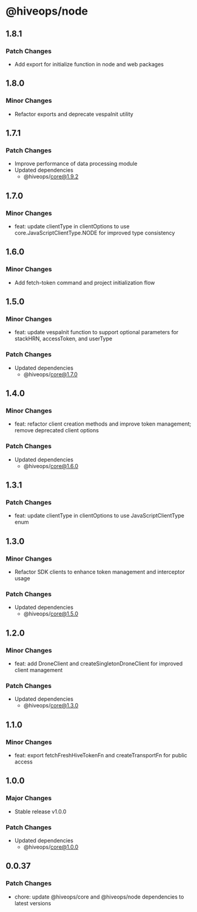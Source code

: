 # @hiveops/node

## 1.8.1

### Patch Changes

- Add export for initialize function in node and web packages

## 1.8.0

### Minor Changes

- Refactor exports and deprecate vespaInit utility

## 1.7.1

### Patch Changes

- Improve performance of data processing module
- Updated dependencies
  - @hiveops/core@1.9.2

## 1.7.0

### Minor Changes

- feat: update clientType in clientOptions to use core.JavaScriptClientType.NODE for improved type consistency

## 1.6.0

### Minor Changes

- Add fetch-token command and project initialization flow

## 1.5.0

### Minor Changes

- feat: update vespaInit function to support optional parameters for stackHRN, accessToken, and userType

### Patch Changes

- Updated dependencies
  - @hiveops/core@1.7.0

## 1.4.0

### Minor Changes

- feat: refactor client creation methods and improve token management; remove deprecated client options

### Patch Changes

- Updated dependencies
  - @hiveops/core@1.6.0

## 1.3.1

### Patch Changes

- feat: update clientType in clientOptions to use JavaScriptClientType enum

## 1.3.0

### Minor Changes

- Refactor SDK clients to enhance token management and interceptor usage

### Patch Changes

- Updated dependencies
  - @hiveops/core@1.5.0

## 1.2.0

### Minor Changes

- feat: add DroneClient and createSingletonDroneClient for improved client management

### Patch Changes

- Updated dependencies
  - @hiveops/core@1.3.0

## 1.1.0

### Minor Changes

- feat: export fetchFreshHiveTokenFn and createTransportFn for public access

## 1.0.0

### Major Changes

- Stable release v1.0.0

### Patch Changes

- Updated dependencies
  - @hiveops/core@1.0.0

## 0.0.37

### Patch Changes

- chore: update @hiveops/core and @hiveops/node dependencies to latest versions
